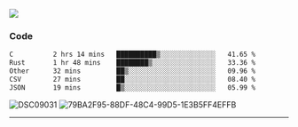 

![](https://visitor-badge.glitch.me/badge?page_id=jakenherman.jakenherman)

### Code
<!--START_SECTION:waka-->

```txt
C          2 hrs 14 mins   ██████████▒░░░░░░░░░░░░░░   41.65 %
Rust       1 hr 48 mins    ████████▒░░░░░░░░░░░░░░░░   33.36 %
Other      32 mins         ██▒░░░░░░░░░░░░░░░░░░░░░░   09.96 %
CSV        27 mins         ██░░░░░░░░░░░░░░░░░░░░░░░   08.40 %
JSON       19 mins         █▒░░░░░░░░░░░░░░░░░░░░░░░   05.99 %
```

<!--END_SECTION:waka-->



![DSC09031](https://github.com/JakenHerman/JakenHerman/assets/4694843/d0a4f563-5528-4464-9538-0dd479edc7cf)
![79BA2F95-88DF-48C4-99D5-1E3B5FF4EFFB](https://github.com/JakenHerman/JakenHerman/assets/4694843/4bbb0b71-b719-4978-b0c7-b4721bb680bc)


---
